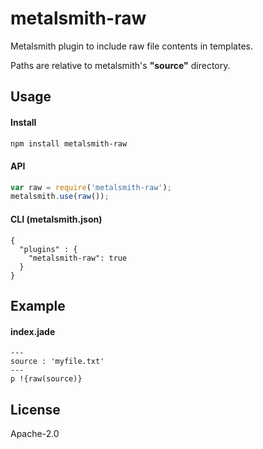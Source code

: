 # metalsmith-raw
Metalsmith plugin to include raw file contents in templates.

Paths are relative to metalsmith's **"source"** directory.

## Usage

#### Install
```bash
npm install metalsmith-raw
```

#### API
```javascript
var raw = require('metalsmith-raw');
metalsmith.use(raw());
```

#### CLI (metalsmith.json)
```javacript
{
  "plugins" : {
    "metalsmith-raw": true
  }
}
```

## Example

#### index.jade
```jade
---
source : 'myfile.txt'
---
p !{raw(source)}
```

## License

Apache-2.0